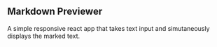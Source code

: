 ## Markdown Previewer
A simple responsive react app that takes text input and simutaneously displays the marked text.
